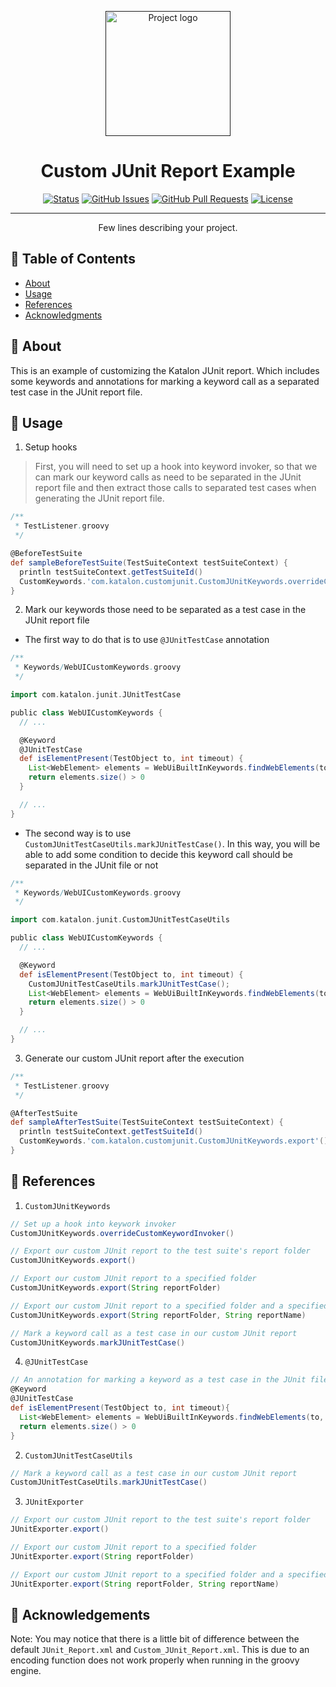 <p align="center">
  <a href="" rel="noopener">
 <img width=200px height=200px src="https://avatars.githubusercontent.com/u/28861843?s=200&v=4" alt="Project logo"></a>
</p>

<h1 align="center">Custom JUnit Report Example</h1>

<div align="center">

[![Status](https://img.shields.io/badge/status-active-success.svg)]()
[![GitHub Issues](https://img.shields.io/github/issues/kylelobo/The-Documentation-Compendium.svg)](https://github.com/kylelobo/The-Documentation-Compendium/issues)
[![GitHub Pull Requests](https://img.shields.io/github/issues-pr/kylelobo/The-Documentation-Compendium.svg)](https://github.com/kylelobo/The-Documentation-Compendium/pulls)
[![License](https://img.shields.io/badge/license-MIT-blue.svg)](/LICENSE)

</div>

---

<p align="center"> Few lines describing your project.
    <br> 
</p>

## 📝 Table of Contents

- [About](#about)
- [Usage](#usage)
- [References](#references)
- [Acknowledgments](#acknowledgement)

## 🧐 About <a name = "about"></a>

This is an example of customizing the Katalon JUnit report. Which includes some keywords and annotations for marking a keyword call as a separated test case in the JUnit report file.

## 🎈 Usage <a name="usage"></a>

1. Setup hooks
> First, you will need to set up a hook into keyword invoker, so that we can mark our keyword calls as need to be separated in the JUnit report file and then extract those calls to separated test cases when generating the JUnit report file.

```groovy
/**
 * TestListener.groovy
 */

@BeforeTestSuite
def sampleBeforeTestSuite(TestSuiteContext testSuiteContext) {
  println testSuiteContext.getTestSuiteId()
  CustomKeywords.'com.katalon.customjunit.CustomJUnitKeywords.overrideCustomKeywordInvoker'(CustomKeywords.class)
}
```

2. Mark our keywords those need to be separated as a test case in the JUnit report file

* The first way to do that is to use `@JUnitTestCase` annotation
```groovy
/**
 * Keywords/WebUICustomKeywords.groovy
 */

import com.katalon.junit.JUnitTestCase

public class WebUICustomKeywords {
  // ...

  @Keyword
  @JUnitTestCase
  def isElementPresent(TestObject to, int timeout) {
    List<WebElement> elements = WebUiBuiltInKeywords.findWebElements(to, timeout)
    return elements.size() > 0
  }

  // ...
}
```

* The second way is to use `CustomJUnitTestCaseUtils.markJUnitTestCase()`. In this way, you will be able to add some condition to decide this keyword call should be separated in the JUnit file or not
```groovy
/**
 * Keywords/WebUICustomKeywords.groovy
 */

import com.katalon.junit.CustomJUnitTestCaseUtils

public class WebUICustomKeywords {
  // ...

  @Keyword
  def isElementPresent(TestObject to, int timeout) {
    CustomJUnitTestCaseUtils.markJUnitTestCase();
    List<WebElement> elements = WebUiBuiltInKeywords.findWebElements(to, timeout)
    return elements.size() > 0
  }

  // ...
}
```

3. Generate our custom JUnit report after the execution

```groovy
/**
 * TestListener.groovy
 */

@AfterTestSuite
def sampleAfterTestSuite(TestSuiteContext testSuiteContext) {
  println testSuiteContext.getTestSuiteId()
  CustomKeywords.'com.katalon.customjunit.CustomJUnitKeywords.export'()
}
```

## 📄 References <a name = "references"></a>

1. `CustomJUnitKeywords`
```groovy
// Set up a hook into keywork invoker
CustomJUnitKeywords.overrideCustomKeywordInvoker()

// Export our custom JUnit report to the test suite's report folder
CustomJUnitKeywords.export()

// Export our custom JUnit report to a specified folder
CustomJUnitKeywords.export(String reportFolder)

// Export our custom JUnit report to a specified folder and a specified name
CustomJUnitKeywords.export(String reportFolder, String reportName)

// Mark a keyword call as a test case in our custom JUnit report
CustomJUnitKeywords.markJUnitTestCase()
```

4. `@JUnitTestCase`
```groovy
// An annotation for marking a keyword as a test case in the JUnit file
@Keyword
@JUnitTestCase
def isElementPresent(TestObject to, int timeout){
  List<WebElement> elements = WebUiBuiltInKeywords.findWebElements(to, timeout)
  return elements.size() > 0
}
```

2. `CustomJUnitTestCaseUtils`
```groovy
// Mark a keyword call as a test case in our custom JUnit report
CustomJUnitTestCaseUtils.markJUnitTestCase()
```

3. `JUnitExporter`
```groovy
// Export our custom JUnit report to the test suite's report folder
JUnitExporter.export()

// Export our custom JUnit report to a specified folder
JUnitExporter.export(String reportFolder)

// Export our custom JUnit report to a specified folder and a specified name
JUnitExporter.export(String reportFolder, String reportName)
```

## 🎉 Acknowledgements <a name = "acknowledgement"></a>

Note: You may notice that there is a little bit of difference between the default `JUnit_Report.xml` and `Custom_JUnit_Report.xml`. This is due to an encoding function does not work properly when running in the groovy engine.
